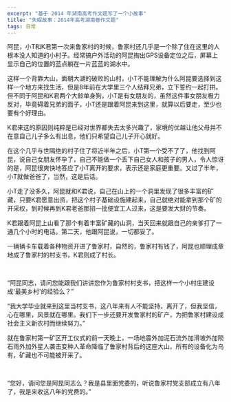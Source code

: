 ```yaml
---
excerpt: "基于 2014 年湖南高考作文题写了一个小故事"
title: "失眠故事：2014年高考湖南卷作文题"
tags: 日常
---
```


阿昆，小T和K君第一次来鲁家村的时候，鲁家村还几乎是一个除了住在这里的人根本没人知道的小村子。经常搞户外活动的阿昆掏出GPS设备定位之后，屏幕上显示自己的位置的蓝点躺在一片蓝蓝的湖水中。

这样一个背靠大山，面朝大湖的破败的山村，小T不能理解为什么阿昆要选择到这样一个地方来找生活，但是8年前在大学里三个人结拜兄弟，立下誓约一起打拼。但不同于阿昆和K君两个大龄单身狗，小T是有女朋友的，虽然这件事女朋友极力反对，毕竟碍着兄弟的面子，小T还是跟着阿昆来到这里，就算以后要走，至少也要有个好理由。

K君来这的原因则纯粹是已经对世界都失去太多兴趣了，家境的优越让他父母并不在意自己儿子多么有出息，他们只希望自己儿子开心就好。

在这个几乎与世隔绝的村子住了将近半年之后，小T第一个受不了了，他找到阿昆，说自己女朋友怀孕了，自己不能做一个丢下自己女人和孩子的男人，令人惊讶的是，阿昆很爽快地答应了小T离开的要求，表示还是家庭更重要。又过了半年，小T就做爸爸了，当然，这是后话。

小T走了没多久，阿昆就和K君说，自己在山上的一个洞里发现了很多丰富的矿藏，只要K君愿意出资，把这个村子基础设施建起来，自己就绝对能拿到那个矿的开采权，到时候再到K君老爸那招一批便宜工人过来，这是要发大财的节奏。

K君跟着阿昆上山看了那个有着丰富矿藏的山洞，当天回来就跟自己的亲爹打了一通几个小时的电话。第二天，他跟阿昆说，一切都妥了。

一辆辆卡车载着各种物资开进了鲁家村，自然的，鲁家村有钱了，阿昆也顺理成章地成了鲁家村的村支书，K君则成了村长。

<br>

“阿昆同志，请问您能跟我们讲讲您作为鲁家村村支书，把这样一个小村庄建设成'最美乡村'的经验么？”

“我大学毕业就来到这里当村支书，这八年来有人不能坚持，离开了，但我坚信，心在哪里，风景就在哪里。我们下一步还要开发鲁家村的矿产，为把鲁家村建设成社会主义新农村而继续努力。”

就在鲁家村第一矿区开工仪式的前一天晚上，一场地震外加泥石流外加滑坡外加陨石雨外加外星人袭击变种人革命降临了鲁家村背后的这座大山，所有的设备化为乌有，矿藏也不可能被开采了。

<br>

“您好，请问您是阿昆同志么？我是县里面党委的，听说鲁家村党支部成立有八年了，我是来收这八年的党费的。”